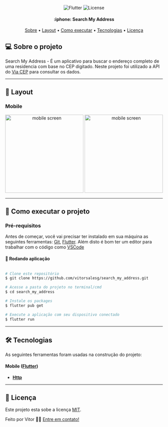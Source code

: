 <p align="center">
  <img alt="Flutter" src="https://img.shields.io/badge/Flutter%20-%2302569B.svg?&style=flat-square&logo=Flutter&logoColor=white" />
  <img alt="License" src="https://img.shields.io/badge/license-MIT-brightgreen">
 </p>

<h4 align="center"> 
	 :iphone: Search My Address 
</h4>

<p align="center">
 <a href="#-sobre-o-projeto">Sobre</a> •
 <a href="#-layout">Layout</a> • 
 <a href="#-como-executar-o-projeto">Como executar</a> • 
 <a href="#-tecnologias">Tecnologias</a> • 
 <a href="#user-content--licença">Licença</a>
</p>


## 💻 Sobre o projeto

Search My Address - É um aplicativo para buscar o endereço completo de uma residencia com base no CEP digitado. Neste projeto foi utilizado a API do [Via CEP](https://viacep.com.br/)  para consultar os dados.

---


## 🎨 Layout

### Mobile

<p align="center">
  <img alt="mobile screen" width="250" src="https://user-images.githubusercontent.com/42179077/110210183-3cb69380-7e6f-11eb-9250-12b45055f9d5.png">
  <img alt="mobile screen" width="250" src="https://user-images.githubusercontent.com/42179077/110210181-3b856680-7e6f-11eb-85de-553e28dfddbf.png">
</p>

---

## 🚀 Como executar o projeto

### Pré-requisitos

Antes de começar, você vai precisar ter instalado em sua máquina as seguintes ferramentas:
[Git](https://git-scm.com), [Flutter](https://flutter.dev/). 
Além disto é bom ter um editor para trabalhar com o código como [VSCode](https://code.visualstudio.com/)

#### 🎲 Rodando aplicação

```bash

# Clone este repositório
$ git clone https://github.com/vitorsalesg/search_my_address.git

# Acesse a pasta do projeto no terminal/cmd
$ cd search_my_address

# Instale os packages
$ flutter pub get

# Execute a aplicação com seu dispositivo conectado
$ flutter run


```

---

## 🛠 Tecnologias

As seguintes ferramentas foram usadas na construção do projeto:

#### **Mobile**  ([Flutter](https://flutter.dev/))

-   **[Http](https://pub.dev/packages/http)**

---

## 📝 Licença

Este projeto esta sobe a licença [MIT](./LICENSE).

Feito por Vitor 👋🏽 [Entre em contato!](https://www.linkedin.com/in/vitorsalesg/)
